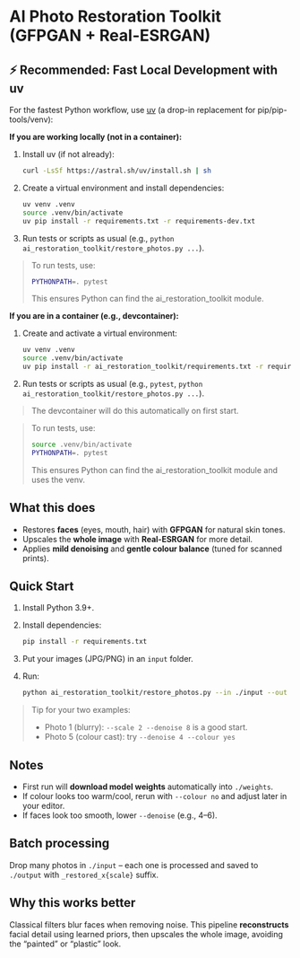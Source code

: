 
# AI Photo Restoration Toolkit (GFPGAN + Real-ESRGAN)

## ⚡️ Recommended: Fast Local Development with uv

For the fastest Python workflow, use [uv](https://github.com/astral-sh/uv) (a drop-in replacement for pip/pip-tools/venv):

**If you are working locally (not in a container):**
1. Install uv (if not already):
   ```bash
   curl -LsSf https://astral.sh/uv/install.sh | sh
   ```
2. Create a virtual environment and install dependencies:
   ```bash
   uv venv .venv
   source .venv/bin/activate
   uv pip install -r requirements.txt -r requirements-dev.txt
   ```

3. Run tests or scripts as usual (e.g., `python ai_restoration_toolkit/restore_photos.py ...`).

> To run tests, use:
> ```bash
> PYTHONPATH=. pytest
> ```
> This ensures Python can find the ai_restoration_toolkit module.


**If you are in a container (e.g., devcontainer):**
1. Create and activate a virtual environment:
   ```bash
   uv venv .venv
   source .venv/bin/activate
   uv pip install -r ai_restoration_toolkit/requirements.txt -r requirements-dev.txt
   ```
2. Run tests or scripts as usual (e.g., `pytest`, `python ai_restoration_toolkit/restore_photos.py ...`).

> The devcontainer will do this automatically on first start.

> To run tests, use:
> ```bash
> source .venv/bin/activate
> PYTHONPATH=. pytest
> ```
> This ensures Python can find the ai_restoration_toolkit module and uses the venv.

## What this does

- Restores **faces** (eyes, mouth, hair) with **GFPGAN** for natural skin tones.
- Upscales the **whole image** with **Real-ESRGAN** for more detail.
- Applies **mild denoising** and **gentle colour balance** (tuned for scanned prints).

## Quick Start

1. Install Python 3.9+.

2. Install dependencies:

   ```bash
   pip install -r requirements.txt
   ```

3. Put your images (JPG/PNG) in an `input` folder.

4. Run:


   ```bash
   python ai_restoration_toolkit/restore_photos.py --in ./input --out ./output --scale 2 --denoise 8 --colour yes
   ```

> Tip for your two examples:
>
> - Photo 1 (blurry): `--scale 2 --denoise 8` is a good start.
> - Photo 5 (colour cast): try `--denoise 4 --colour yes`

## Notes

- First run will **download model weights** automatically into `./weights`.
- If colour looks too warm/cool, rerun with `--colour no` and adjust later in your editor.
- If faces look too smooth, lower `--denoise` (e.g., 4–6).

## Batch processing

Drop many photos in `./input` – each one is processed and saved to `./output` with `_restored_x{scale}` suffix.

## Why this works better

Classical filters blur faces when removing noise. This pipeline **reconstructs** facial detail using learned priors, then upscales the whole image, avoiding the “painted” or “plastic” look.
